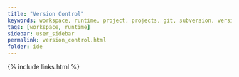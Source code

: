 ```yaml
---
title: "Version Control"
keywords: workspace, runtime, project, projects, git, subversion, version control, clone, pull, push, ssh key, ssh keys
tags: [workspace, runtime]
sidebar: user_sidebar
permalink: version_control.html
folder: ide
---
```


{% include links.html %}
